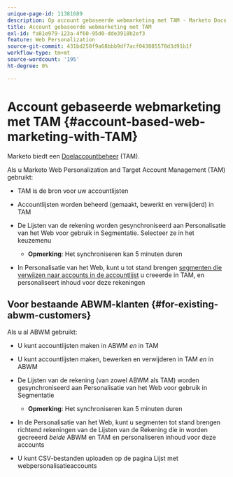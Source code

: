 ```yaml
---
unique-page-id: 11381689
description: Op account gebaseerde webmarketing met TAM - Marketo Docs - Productdocumentatie
title: Account gebaseerde webmarketing met TAM
exl-id: fa81e979-123a-4f60-95d0-dde3918b2ef3
feature: Web Personalization
source-git-commit: 431bd258f9a68bbb9df7acf043085578d3d91b1f
workflow-type: tm+mt
source-wordcount: '195'
ht-degree: 0%

---
```


# Account gebaseerde webmarketing met TAM {#account-based-web-marketing-with-TAM}

Marketo biedt een [Doelaccountbeheer](/help/marketo/product-docs/target-account-management/setup-tam/target-account-management-overview.md) (TAM).

Als u Marketo Web Personalization and Target Account Management (TAM) gebruikt:

* TAM is de bron voor uw accountlijsten
* Accountlijsten worden beheerd (gemaakt, bewerkt en verwijderd) in TAM
* De Lijsten van de rekening worden gesynchroniseerd aan Personalisatie van het Web voor gebruik in Segmentatie. Selecteer ze in het keuzemenu

   * **Opmerking**: Het synchroniseren kan 5 minuten duren

* In Personalisatie van het Web, kunt u tot stand brengen [segmenten die verwijzen naar accounts in de accountlijst](/help/marketo/product-docs/web-personalization/account-based-web-marketing/create-a-new-account-list.md) u creeerde in TAM, en personaliseert inhoud voor deze rekeningen

## Voor bestaande ABWM-klanten {#for-existing-abwm-customers}

Als u al ABWM gebruikt:

* U kunt accountlijsten maken in ABWM _en_ in TAM
* U kunt accountlijsten maken, bewerken en verwijderen in TAM _en_ in ABWM
* De Lijsten van de rekening (van zowel ABWM als TAM) worden gesynchroniseerd aan Personalisatie van het Web voor gebruik in Segmentatie

   * **Opmerking**: Het synchroniseren kan 5 minuten duren

* In de Personalisatie van het Web, kunt u segmenten tot stand brengen richtend rekeningen van de Lijsten van de Rekening die in worden gecreeerd _beide_ ABWM en TAM en personaliseren inhoud voor deze accounts
* U kunt CSV-bestanden uploaden op de pagina Lijst met webpersonalisatieaccounts
